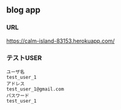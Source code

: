 ## blog app

### URL
https://calm-island-83153.herokuapp.com/

### テストUSER
```
ユーザ名
test_user_1
アドレス
test_user_1@gmail.com
パスワード
test_user_1
```
